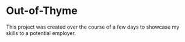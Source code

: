 # Out-of-Thyme
This project was created over the course of a few days to showcase my skills to a potential employer.
